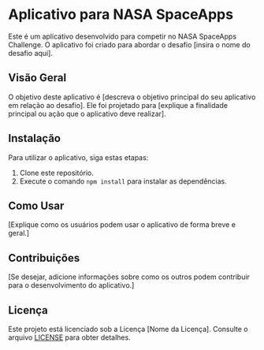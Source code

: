 # Aplicativo para NASA SpaceApps

Este é um aplicativo desenvolvido para competir no NASA SpaceApps Challenge. O aplicativo foi criado para abordar o desafio [insira o nome do desafio aqui].

## Visão Geral

O objetivo deste aplicativo é [descreva o objetivo principal do seu aplicativo em relação ao desafio]. Ele foi projetado para [explique a finalidade principal ou ação que o aplicativo deve realizar].

## Instalação

Para utilizar o aplicativo, siga estas etapas:

1. Clone este repositório.
2. Execute o comando `npm install` para instalar as dependências.

## Como Usar

[Explique como os usuários podem usar o aplicativo de forma breve e geral.]

## Contribuições

[Se desejar, adicione informações sobre como os outros podem contribuir para o desenvolvimento do aplicativo.]

## Licença

Este projeto está licenciado sob a Licença [Nome da Licença]. Consulte o arquivo [LICENSE](LICENSE) para obter detalhes.
